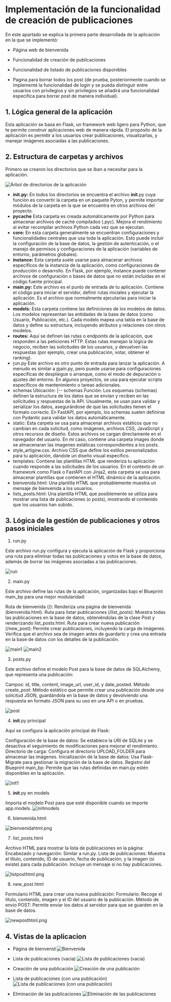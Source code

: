 # Implementación de la funcionalidad de creación de publicaciones

En este apartado se explica la primera parte desarrollada de la aplicación en la que se implementó:

- Página web de bienvenida

- Funcionalidad de creación de publicaciones

- Funcionalidad de listado de publicaciones disponibles

- Pagina para borrar todos los post (de prueba, posteriormente cuando se implementé la funcionalidad de login y se pueda distinguir entre usuarios con privilegios y sin privilegios se añadirá una funcionalidad especifica para borrar post de manera individual).

## 1. Lógica general de la aplicación

Esta aplicación se basa en Flask, un framework web ligero para Python, que te permite construir aplicaciones web de manera rápida. El propósito de la aplicación es permitir a los usuarios crear publicaciones, visualizarlas, y manejar imágenes asociadas a las publicaciones.

## 2. Estructura de carpetas y archivos

Primero se crearon los directorios que se iban a necesitar para la aplicación.

![Árbol de directorios de la aplicación](imagenes/tree1.png)

- **__init__.py:** En todos los directorios se encuentra el archivo __init__.py cuya función es convertir la carpeta en un paquete Pyton, y permite importar módulos de la carpeta en la que se encuentra en otros archivos del proyecto.
- **pycache** Esta carpeta es creada automáticamente por Python para almacenar archivos de caché compilados (.pyc). Mejora el rendimiento al evitar recompilar archivos Python cada vez que se ejecutan.
- **core:** En esta carpeta generalmente se encuentran configuraciones y funcionalidades centrales que usa toda la aplicación. Esto puede incluir la configuración de la base de datos, la gestión de autenticación, o el manejo de permisos y configuraciones de la aplicación (variables de entorno, parámetros globales).
- **instance:** Esta carpeta suele usarse para almacenar archivos específicos de la instancia de la aplicación, como configuraciones de producción o desarrollo. En Flask, por ejemplo, instance puede contener archivos de configuración o bases de datos que no están incluidas en el código fuente principal.
- **main.py:** Este archivo es el punto de entrada de tu aplicación. Contiene el código para iniciar el servidor, definir rutas iniciales y ejecutar la aplicación. Es el archivo que normalmente ejecutarías para iniciar la aplicación.
- **models:** Esta carpeta contiene las definiciones de los modelos de datos. Los modelos representan las entidades de la base de datos (como Usuario, Publicación, etc.). Cada modelo mapea una tabla en la base de datos y define su estructura, incluyendo atributos y relaciones con otros modelos.
- **routes:** Aquí se definen las rutas o endpoints de la aplicación, que responden a las peticiones HTTP. Estas rutas manejan la lógica de negocio, reciben las solicitudes de los usuarios, y devuelven las respuestas (por ejemplo, crear una publicación, votar, obtener el ranking).
- [r](http://run.py/)un.py Este archivo es otro punto de entrada para lanzar la aplicación. A menudo es similar a [m](http://main.py/)ain.py, pero puede usarse para configuraciones específicas de despliegue o arranque, como el modo de depuración o ajustes del entorno. En algunos proyectos, se usa para ejecutar scripts específicos de mantenimiento o tareas adicionales.
- schemas
Ubicación: |-- schemas
Función: Los esquemas (schemas) definen la estructura de los datos que se envían y reciben en las solicitudes y respuestas de la API. Usualmente, se usan para validar y serializar los datos, asegurándose de que las solicitudes tienen el formato correcto. En FastAPI, por ejemplo, los schemas suelen definirse con Pydantic para validar los datos automáticamente.
- static: Esta carpeta se usa para almacenar archivos estáticos que no cambian en cada solicitud, como imágenes, archivos CSS, JavaScript y otros recursos de diseño. Estos archivos se cargan directamente en el navegador del usuario. En mi caso, contiene una carpeta images donde se almacenaran las imagenes estáticas correspondientes a los posts.
- style_artigow.css: Archivo CSS que define los estilos personalizados para tu aplicación, dándole un diseño visual específico.
- templates: Contiene las plantillas HTML que renderiza tu aplicación cuando responde a las solicitudes de los usuarios. En el contexto de un framework como Flask o FastAPI con Jinja2, esta carpeta se usa para almacenar plantillas que contienen el HTML dinámico de la aplicación.
- bienvenida.html: Una plantilla HTML que probablemente muestra un mensaje de bienvenida a los usuarios.
- lists_posts.html: Una plantilla HTML que posiblemente se utiliza para mostrar una lista de publicaciones (o posts), mostrando el contenido que los usuarios han subido.

## 3. Lógica de la gestión de publicaciones y otros pasos iniciales
1. run.py

Este archivo run.py configura y ejecuta la aplicación de Flask y proporciona una ruta para eliminar todas las publicaciones y votos en la base de datos, además de borrar las imágenes asociadas a las publicaciones. 

![run](imagenes/run.png)

2. main.py

Este archivo define las rutas de la aplicación, organizadas bajo el Blueprint main_bp para una mejor modularidad:

Ruta de bienvenida (/): Renderiza una página de bienvenida (bienvenida.html).
Ruta para listar publicaciones (/list_posts): Muestra todas las publicaciones en la base de datos, obteniéndolas de la clase Post y renderizando list_posts.html.
Ruta para crear nueva publicación (/new_post): Permite crear publicaciones, incluyendo la carga de imágenes. Verifica que el archivo sea de imagen antes de guardarlo y crea una entrada en la base de datos con los detalles de la publicación.

![main1](imagenes/main1.png)
![main2](imagenes/main2.png)

3. posts.py

Este archivo define el modelo Post para la base de datos de SQLAlchemy, que representa una publicación:

Campos: id, title, content, image_url, user_id, y date_posted.
Método create_post: Método estático que permite crear una publicación desde una solicitud JSON, guardándola en la base de datos y devolviendo una respuesta en formato JSON para su uso en una API o en pruebas.

![post](imagenes/post.png)

4. __init__.py principal

Aquí se configura la aplicación principal de Flask:

Configuración de la base de datos: Se establece la URI de SQLite y se desactiva el seguimiento de modificaciones para mejorar el rendimiento.
Directorio de carga: Configura el directorio UPLOAD_FOLDER para almacenar las imágenes.
Inicialización de la base de datos: Usa Flask-Migrate para gestionar la migración de la base de datos.
Registro del Blueprint main_bp: Permite que las rutas definidas en main.py estén disponibles en la aplicación.

![init1](imagenes/init1.png)

5. __init__.py en models
   
Importa el modelo Post para que esté disponible cuando se importe app.models.
![initmodels](imagenes/initmodels.png)

6. bienvenida.html
   
![bienvenidahtml.png](imagenes/bienvenidahtml.png)

7. list_posts.html

Archivo HTML para mostrar la lista de publicaciones en la página:
Encabezado y navegación: Similar a run.py.
Lista de publicaciones: Muestra el título, contenido, ID de usuario, fecha de publicación, y la imagen (si existe) para cada publicación. Incluye un mensaje si no hay publicaciones.

![listposthtml.png](imagenes/listposthtml.png)

8. new_post.html

Formulario HTML para crear una nueva publicación:
Formulario: Recoge el título, contenido, imagen y el ID del usuario de la publicación.
Método de envío POST: Permite enviar los datos al servidor para que se guarden en la base de datos.

![newposthtml.png](imagenes/newposthtml.png)

## 4. Vistas de la aplicacion

- Página de bienvenid
  ![Bienvenida](imagenes/bienvenida.png)
  
- Lista de publicaciones (vacia)
 ![ Lista de publicaciones (vacia)](imagenes/list_post.png)  

- Creación de una publicación
  ![Creación de una publicación](imagenes/createpost.png)

- Lista de publicaciones (con una publicación)
  ![Lista de publicaciones (con una publicación)](imagenes/listpost2.png)
  
- Eliminación de las publicaciones
 ![Eliminación de las publicaciones](imagenes/borrado.png)

